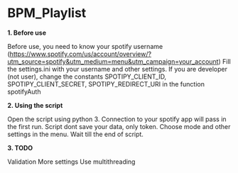 # BPM_Playlist

**1. Before use**

Before use, you need to know your spotify username (https://www.spotify.com/us/account/overview/?utm_source=spotify&utm_medium=menu&utm_campaign=your_account)
Fill the settings.ini with your username and other settings.
If you are developer (not user), change the constants SPOTIPY_CLIENT_ID, SPOTIPY_CLIENT_SECRET, SPOTIPY_REDIRECT_URI in the function spotifyAuth

**2. Using the script**

Open the script using python 3. Connection to your spotify app will pass in the first run. Script dont save your data, only token.
Choose mode and other settings in the menu. Wait till the end of script.

**3. TODO**

Validation
More settings
Use multithreading
